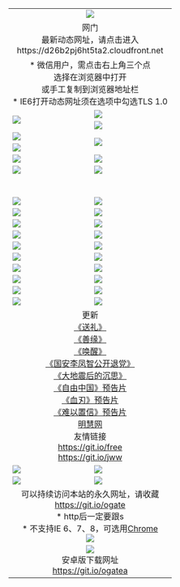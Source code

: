 ﻿<table>
  <tr></tr>
  <tr><td colspan=2 align=center><img src="https://cloud.githubusercontent.com/assets/11880933/13434984/f430fae2-e012-11e5-814f-c2df1e82b247.jpg" /></td></tr>
  <tr><td colspan=2 align=center>网门<br>最新动态网址，请点击进入
<br>https://d26b2pj6ht5ta2.cloudfront.net
    </td>
  </tr>
  <tr>
    <td colspan=2 align=center>* 微信用户，需点击右上角三个点<br>选择在浏览器中打开<br>或手工复制到浏览器地址栏
    <br>* IE6打开动态网址须在选项中勾选TLS 1.0</td>
  </tr>
  <tr>
    <td rowspan=2><a href="https://d26b2pj6ht5ta2.cloudfront.net/ogUP.aspx?name=11DKC.mp4&list=11DKC" target="_blank"><img src="https://d26b2pj6ht5ta2.cloudfront.net/Up/11DKC1.jpg" /></a></td> 
    <td><div><a href="https://d26b2pj6ht5ta2.cloudfront.net/ogUP.aspx?name=LRWS.mp4&list=LRWS" target="_blank"><img src="https://d26b2pj6ht5ta2.cloudfront.net/Up/LRWS.jpg" /></a></td>
   </tr>
  <tr>
    <td><a href="https://d26b2pj6ht5ta2.cloudfront.net/ogNiceVedio.aspx" target="_blank"><img src="https://d26b2pj6ht5ta2.cloudfront.net/Up/11TGKDY.jpg" /></a></td>
  </tr>
  <tr>
    <td><a href="https://d26b2pj6ht5ta2.cloudfront.net/ogUP.aspx?name=JQR.mp4&count=2" target="_blank"><img src="https://d26b2pj6ht5ta2.cloudfront.net/Up/JQR.jpg" /></a></td>   
    <td rowspan=2><a href="https://d26b2pj6ht5ta2.cloudfront.net/ogUP.aspx?name=JP.mp4&count=9" target="_blank"><img src="https://d26b2pj6ht5ta2.cloudfront.net/Up/JP.jpg" /></td>
  </tr>
  <tr>
    <td><a href="https://d26b2pj6ht5ta2.cloudfront.net/ogUP.aspx?name=WH.mp4" target="_blank"><img src="https://d26b2pj6ht5ta2.cloudfront.net/Up/WH.jpg" /></a></td>
  </tr>
  <tr>
    <td><a href="https://d26b2pj6ht5ta2.cloudfront.net/ogUP.aspx?name=SSZJ.mp4&list=SSZJ" target="_blank"><img src="https://d26b2pj6ht5ta2.cloudfront.net/Up/SSZJ.jpg" /></a></td>
    <td><a href="https://d26b2pj6ht5ta2.cloudfront.net/ogUP.aspx?name=1XQK.mp4&count=13" target="_blank"><img src="https://d26b2pj6ht5ta2.cloudfront.net/Up/1XQK.jpg" /></a</td>
  </tr>
  <tr>
    <td><a href="https://d26b2pj6ht5ta2.cloudfront.net/ogUP.aspx?name=ZY.mp4&count=2015|16" target="_blank"><img src="https://d26b2pj6ht5ta2.cloudfront.net/Up/ZY.jpg" /></a</td>
    <td><a href="https://d26b2pj6ht5ta2.cloudfront.net/ogUP.aspx?name=XTFY.mp4&count=B|2,A|24" target="_blank"><img src="https://d26b2pj6ht5ta2.cloudfront.net/Up/XTFY.jpg" /></a></td>
  </tr>
  <tr height="40">
  </tr>
  <tr>
    <td><a href="https://d26b2pj6ht5ta2.cloudfront.net/ogUP.aspx?name=4EE/QQ.mp4&list=4EEQQ" target="_blank"><img src="https://d26b2pj6ht5ta2.cloudfront.net/Up/4EE/QQ0.jpg"/></a></td>
    <td><a href="https://d26b2pj6ht5ta2.cloudfront.net/ogUP.aspx?name=4EE/HQ.mp4&list=4EEHQ" target="_blank"><img src="https://d26b2pj6ht5ta2.cloudfront.net/Up/4EE/HQ0.jpg"/></a></td>
  </tr>
  <tr>
    <td><a href="https://d26b2pj6ht5ta2.cloudfront.net/ogUP.aspx?name=4EE/ZG.mp4&list=4EEZG" target="_blank"><img src="https://d26b2pj6ht5ta2.cloudfront.net/Up/4EE/ZG0.jpg"/></a></td>
    <td><a href="https://d26b2pj6ht5ta2.cloudfront.net/ogUP.aspx?name=4EE/DJ.mp4&list=4EEDJ" target="_blank"><img src="https://d26b2pj6ht5ta2.cloudfront.net/Up/4EE/DJ0.jpg"/></a></td>
  </tr>
  <tr>
    <td><a href="https://d26b2pj6ht5ta2.cloudfront.net/ogUP.aspx?name=4EE/GX.mp4&list=4EEGX" target="_blank"><img src="https://d26b2pj6ht5ta2.cloudfront.net/Up/4EE/GX0.jpg"/></a></td>
    <td><a href="https://d26b2pj6ht5ta2.cloudfront.net/ogUP.aspx?name=4EE/HD.mp4&list=4EEHD" target="_blank"><img src="https://d26b2pj6ht5ta2.cloudfront.net/Up/4EE/HD0.jpg"/></a></td>
  </tr>
  <tr>
    <td><a href="https://d26b2pj6ht5ta2.cloudfront.net/ogUP.aspx?name=4EE/TX.mp4&list=4EETX" target="_blank"><img src="https://d26b2pj6ht5ta2.cloudfront.net/Up/4EE/TX0.jpg"/></a></td>
    <td><a href="https://d26b2pj6ht5ta2.cloudfront.net/ogUP.aspx?name=4EE/WZ.mp4&list=4EEWZ" target="_blank"><img src="https://d26b2pj6ht5ta2.cloudfront.net/Up/4EE/WZ0.jpg"/></a></td>
  </tr>
  <tr>
    <td><a href="https://d26b2pj6ht5ta2.cloudfront.net/onUP.aspx?name=https://d1ni6yqhqrtjo7.cloudfront.net/" target="_blank"><img src="https://d26b2pj6ht5ta2.cloudfront.net/Up/0DTW.jpg"/></a></td>
    <td><a href="https://d26b2pj6ht5ta2.cloudfront.net/onUP.aspx?name=https://d240ns8up8earz.cloudfront.net/acenter/" target="_blank"><img src="https://d26b2pj6ht5ta2.cloudfront.net/Up/0TDW.jpg" /></a></td>
  </tr>
  <tr>
    <td><a href="https://d26b2pj6ht5ta2.cloudfront.net/onUP.aspx?name=https://d4508d6vomz2p.cloudfront.net/gb/nsc413.htm" target="_blank"><img src="https://d26b2pj6ht5ta2.cloudfront.net/Up/0DJY.jpg" /></a></td>
    <td><a href="https://d26b2pj6ht5ta2.cloudfront.net/onUP.aspx?name=https://dilo7bqpjb57y.cloudfront.net/xtr/gb/prog204.html" target="_blank"><img src="https://d26b2pj6ht5ta2.cloudfront.net/Up/0XTR.jpg" /></a></td>
  </tr>
  <tr>
    <td><a href="https://d26b2pj6ht5ta2.cloudfront.net/onUP.aspx?name=https://d3aj00iefsmfgc.cloudfront.net/" target="_blank"><img src="https://d26b2pj6ht5ta2.cloudfront.net/Up/0MHW.jpg" /></a></td>
    <td><a href="https://d26b2pj6ht5ta2.cloudfront.net/onUP.aspx?name=https://d20wz7qt14x5d2.cloudfront.net/" target="_blank"><img src="https://d26b2pj6ht5ta2.cloudfront.net/Up/0ZJW.jpg" /></a></td>
  </tr>
  <tr>
    <td><a href="https://d26b2pj6ht5ta2.cloudfront.net/ogUP.aspx?name=0FG.zip" target="_blank"><img src="https://d26b2pj6ht5ta2.cloudfront.net/Up/0FG.jpg" /></a></td>
    <td><a href="https://d26b2pj6ht5ta2.cloudfront.net/ogUP.aspx?name=0FGA.apk" target="_blank"><img src="https://d26b2pj6ht5ta2.cloudfront.net/Up/0FGA.jpg" /></a></td>
  </tr>
  <tr>
    <td><a href="https://d26b2pj6ht5ta2.cloudfront.net/ogUP.aspx?name=0U.zip" target="_blank"><img src="https://d26b2pj6ht5ta2.cloudfront.net/Up/0U.jpg" /></a></td>
    <td><a href="https://d26b2pj6ht5ta2.cloudfront.net/ogUP.aspx?name=0UA.apk" target="_blank"><img src="https://d26b2pj6ht5ta2.cloudfront.net/Up/0UA.jpg" /></a></td>
  </tr>
  <tr>
    <td><a href="https://d26b2pj6ht5ta2.cloudfront.net/ogUP.aspx?name=0iPPOTV.zip" target="_blank"><img src="https://d26b2pj6ht5ta2.cloudfront.net/Up/0iPPOTV.jpg" /></a></td>
    <td><a href="https://d26b2pj6ht5ta2.cloudfront.net/ogUP.aspx?name=0iNTD.apk" target="_blank"><img src="https://d26b2pj6ht5ta2.cloudfront.net/Up/0iNTD.jpg" /></a></td>
  </tr>
  <tr>
    <td colspan=2 align=center>更新<br>
      <a href="https://d26b2pj6ht5ta2.cloudfront.net/ogUP.aspx?name=4ESL.mp4" target="_blank">《送礼》</a><br>
      <a href="https://d26b2pj6ht5ta2.cloudfront.net/ogUP.aspx?name=4ESY.mp4" target="_blank">《善缘》</a><br>
      <a href="https://d26b2pj6ht5ta2.cloudfront.net/ogUP.aspx?name=4EHX.mp4" target="_blank">《唤醒》</a><br>
      <a href="https://d26b2pj6ht5ta2.cloudfront.net/ogUP.aspx?name=4LFZ.mp4" target="_blank">《国安李凤智公开退党》</a><br>
      <a href="https://d26b2pj6ht5ta2.cloudfront.net/ogUP.aspx?name=4DDZHDCS.mp4" target="_blank">《大地震后的沉思》</a><br>
      <a href="https://d26b2pj6ht5ta2.cloudfront.net/ogUP.aspx?name=11ZYZG0.mp4" target="_blank">《自由中国》预告片</a><br>
      <a href="https://d26b2pj6ht5ta2.cloudfront.net/ogUP.aspx?name=11XR.mp4" target="_blank">《血刃》预告片</a><br>
      <a href="https://d26b2pj6ht5ta2.cloudfront.net/ogUP.aspx?name=11NYZX.mp4&count=2" target="_blank">《难以置信》预告片</a><br>
      <a href="https://d26b2pj6ht5ta2.cloudfront.net/onUP.aspx?name=https://www.minghui.org/" target="_blank">明慧网</a><br>
      友情链接<br>
      <a href="https://d26b2pj6ht5ta2.cloudfront.net/onUP.aspx?name=https://git.io/free" target="_blank">https://git.io/free</a><br>
      <a href="https://d26b2pj6ht5ta2.cloudfront.net/onUP.aspx?name=https://git.io/jww" target="_blank">https://git.io/jww</a></td>
    </td>
  </tr>
  <tr>
    <td><a href="https://d26b2pj6ht5ta2.cloudfront.net/ogNice.aspx" target="_blank"><img src="https://d26b2pj6ht5ta2.cloudfront.net/Up/0WCYY.jpg" /></a></td>
    <td><a href="https://d26b2pj6ht5ta2.cloudfront.net/onCO.aspx?ob=600事物&op=增删改&args=WH1~%23类型6新闻%7c%23类型6评论&mode=" target="_blank"><img src="https://d26b2pj6ht5ta2.cloudfront.net/Up/0WZTT.jpg" /></a></td> 
  </tr>
  <tr>
    <td><a href="https://d26b2pj6ht5ta2.cloudfront.net/ogDY.aspx" target="_blank"><img src="https://d26b2pj6ht5ta2.cloudfront.net/Up/0FK.jpg" /></a></td>
    <td><a href="https://d26b2pj6ht5ta2.cloudfront.net/ogST.aspx" target="_blank"><img src="https://d26b2pj6ht5ta2.cloudfront.net/Up/0ST.jpg" /></a></td> 
  </tr>
  <tr>
    <td colspan=2 align=center>可以持续访问本站的永久网址，请收藏<br/><a href="https://git.io/ogate" target="_blank">https://git.io/ogate</a><br/>* http后一定要跟s<br/>* 不支持IE 6、7、8，可选用<a href="https://d26b2pj6ht5ta2.cloudfront.net/ogUP.aspx?name=0ChromePortable.zip">Chrome</a><br/><a href="https://d26b2pj6ht5ta2.cloudfront.net/Up/0WMGDL2.png" target="_blank"><img src="https://d26b2pj6ht5ta2.cloudfront.net/Up/0WMGD2.png"/></a></td>
  </tr>
  <tr>
    <td colspan=2 align=center><a href="https://d26b2pj6ht5ta2.cloudfront.net/ogUP.aspx?name=0oGate.apk" target="_blank"><img src="https://cloud.githubusercontent.com/assets/11880933/13720399/75e143ee-e842-11e5-9f0a-1421f423c80f.jpg" /></a><br>安卓版下载网址<br><a href="https://git.io/ogatea">https://git.io/ogatea</a></td>
  </tr>
  <!--tr>
    <td colspan=2 align=center>可能失效的动态网址
    </td>
  </tr-->
</table>
